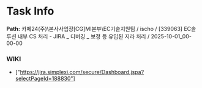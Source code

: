 # Task Info

**Path:** 카페24(주)\본사사업장\[CG]MI본부\EC기술지원팀 / ischo / [339063] EC솔루션 내부 CS 처리 - JIRA _ 디버깅 _ 보정 등 유입된 지라 처리 / 2025-10-01_00-00-00

### WIKI
- ["https://jira.simplexi.com/secure/Dashboard.jspa?selectPageId=188830"]

